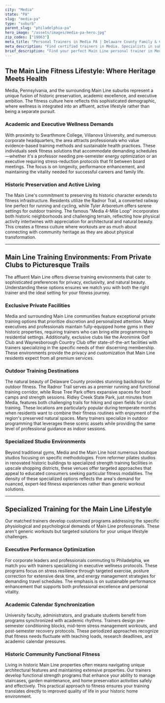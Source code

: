 ```yaml
---
city: "Media"
state: "PA"
slug: "media-pa"
type: "suburb"
parent_slug: "philadelphia-pa"
hero_image: "/assets/images/media-pa-hero.jpg"
zip_codes: ["19063"]
meta_title: "Personal Trainers in Media PA | Delaware County Family & Commuter Fitness"
meta_description: "Find certified trainers in Media. Specialists in suburban family wellness, commuter schedules, and local park district programs."
brief_description: "Find your perfect Main Line personal trainer in Media, PA. Our elite matching service connects you with certified professionals who understand the unique needs of affluent suburban executives, academic professionals, and historic area residents. Whether you prefer private home gym sessions, exclusive club training, or outdoor workouts along the Radnor Trail, we match you with trainers specializing in executive stress management, functional fitness for active lifestyles, and sustainable wellness programs. Stop searching and start transforming with a trainer who fits your Main Line lifestyle and goals. Book your perfect match today and experience personalized fitness excellence."
---
```

## The Main Line Fitness Lifestyle: Where Heritage Meets Health

Media, Pennsylvania, and the surrounding Main Line suburbs represent a unique fusion of historic preservation, academic excellence, and executive ambition. The fitness culture here reflects this sophisticated demographic, where wellness is integrated into an affluent, active lifestyle rather than being a separate pursuit.

### Academic and Executive Wellness Demands

With proximity to Swarthmore College, Villanova University, and numerous corporate headquarters, the area attracts professionals who value evidence-based training methods and sustainable health practices. These individuals seek fitness solutions that accommodate demanding schedules—whether it's a professor needing pre-semester energy optimization or an executive requiring stress-reduction protocols that fit between board meetings. The focus is on longevity, performance enhancement, and maintaining the vitality needed for successful careers and family life.

### Historic Preservation and Active Living

The Main Line's commitment to preserving its historic character extends to fitness infrastructure. Residents utilize the Radnor Trail, a converted railway line perfect for running and cycling, while Tyler Arboretum offers serene settings for outdoor training. The famous "Media 4-Mile Loop" incorporates both historic neighborhoods and challenging terrain, reflecting how physical activity intertwines with appreciation for architectural and natural beauty. This creates a fitness culture where workouts are as much about connecting with community heritage as they are about physical transformation.

---

## Main Line Training Environments: From Private Clubs to Picturesque Trails

The affluent Main Line offers diverse training environments that cater to sophisticated preferences for privacy, exclusivity, and natural beauty. Understanding these options ensures we match you with both the right trainer and the ideal setting for your fitness journey.

### Exclusive Private Facilities

Media and surrounding Main Line communities feature exceptional private training options that prioritize discretion and personalized attention. Many executives and professionals maintain fully-equipped home gyms in their historic properties, requiring trainers who can bring elite programming to residential settings. Additionally, exclusive clubs like the Aronimink Golf Club and Waynesborough Country Club offer state-of-the-art facilities with trainers specializing in the specific needs of their discerning membership. These environments provide the privacy and customization that Main Line residents expect from all premium services.

### Outdoor Training Destinations

The natural beauty of Delaware County provides stunning backdrops for outdoor fitness. The Radnor Trail serves as a premier running and functional training corridor, while Rose Tree Park offers expansive spaces for boot camps and strength sessions. Ridley Creek State Park, just minutes from Media, features both challenging trails for hiking and open fields for circuit training. These locations are particularly popular during temperate months when residents want to combine their fitness routines with enjoyment of the region's preserved natural spaces. Many trainers specialize in outdoor programming that leverages these scenic assets while providing the same level of professional guidance as indoor sessions.

### Specialized Studio Environments

Beyond traditional gyms, Media and the Main Line host numerous boutique studios focusing on specific methodologies. From reformer pilates studios in renovated historic buildings to specialized strength training facilities in upscale shopping districts, these venues offer targeted approaches that appeal to educated consumers seeking particular fitness modalities. The density of these specialized options reflects the area's demand for nuanced, expert-led fitness experiences rather than generic workout solutions.

---

## Specialized Training for the Main Line Lifestyle

Our matched trainers develop customized programs addressing the specific physiological and psychological demands of Main Line professionals. These aren't generic workouts but targeted solutions for your unique lifestyle challenges.

### Executive Performance Optimization

For corporate leaders and professionals commuting to Philadelphia, we match you with trainers specializing in executive wellness protocols. These programs focus on stress resilience through targeted exercise, posture correction for extensive desk time, and energy management strategies for demanding travel schedules. The emphasis is on sustainable performance enhancement that supports both professional excellence and personal vitality.

### Academic Calendar Synchronization

University faculty, administrators, and graduate students benefit from programs synchronized with academic rhythms. Trainers design pre-semester conditioning blocks, mid-term stress management workouts, and post-semester recovery protocols. These periodized approaches recognize that fitness needs fluctuate with teaching loads, research deadlines, and academic calendar pressures.

### Historic Community Functional Fitness

Living in historic Main Line properties often means navigating unique architectural features and maintaining extensive properties. Our trainers develop functional strength programs that enhance your ability to manage staircases, garden maintenance, and home preservation activities safely and effectively. This practical approach to fitness ensures your training translates directly to improved quality of life in your historic home environment.